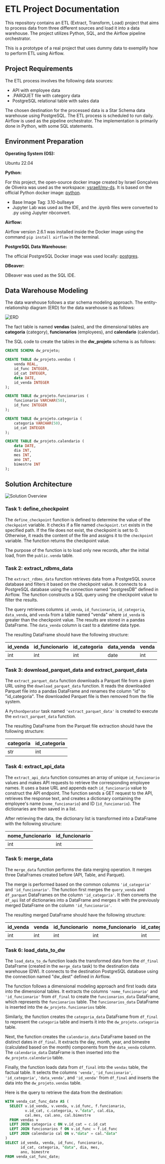 

# ETL Project Documentation

This repository contains an ETL (Extract, Transform, Load) project that aims to process data from three different sources and load it into a data warehouse. The project utilizes Python, SQL, and the Airflow pipeline orchestrator.

This is a prototype of a real project that uses dummy data to exemplify how to perform ETL using Airflow.

## Project Requirements

The ETL process involves the following data sources:

- API with employee data
- .PARQUET file with category data
- PostgreSQL relational table with sales data

The chosen destination for the processed data is a Star Schema data warehouse using PostgreSQL. The ETL process is scheduled to run daily. Airflow is used as the pipeline orchestrator. The implementation is primarily done in Python, with some SQL statements.

## Environment Preparation

**Operating System (OS):**

Ubuntu 22.04

**Python:**

For this project, the open-source docker image created by Israel Gonçalves de Oliveira was used as the workspace: [ysraell/my-ds](https://github.com/ysraell/my-ds). It is based on the official Python docker image: [python](https://hub.docker.com/_/python).

- Base Image Tag: 3.10-bullseye
- Jupyter Lab was used as the IDE, and the .ipynb files were converted to .py using Jupyter nbconvert.

**Airflow:**

Airflow version 2.6.1 was installed inside the Docker image using the command `pip install airflow` in the terminal.

**PostgreSQL Data Warehouse:**

The official PostgreSQL Docker image was used locally: [postgres](https://hub.docker.com/_/postgres).

**DBeaver:**

DBeaver was used as the SQL IDE.

## Data Warehouse Modeling

The data warehouse follows a star schema modeling approach. The entity-relationship diagram (ERD) for the data warehouse is as follows:

![ERD](https://s3-us-west-2.amazonaws.com/secure.notion-static.com/8297560f-76b9-42d5-8e87-80111ea7df45/Untitled.png)

The fact table is named **vendas** (sales), and the dimensional tables are **categoria** (category), **funcionarios** (employees), and **calendario** (calendar).

The SQL code to create the tables in the **dw_projeto** schema is as follows:

```sql
CREATE SCHEMA dw_projeto;

CREATE TABLE dw_projeto.vendas (
    venda REAL,
    id_func INTEGER,
    id_cat INTEGER,
    data DATE,
    id_venda INTEGER
);

CREATE TABLE dw_projeto.funcionarios (
    funcionario VARCHAR(50),
    id_func INTEGER
);

CREATE TABLE dw_projeto.categoria (
    categoria VARCHAR(50),
    id_cat INTEGER
);

CREATE TABLE dw_projeto.calendario (
    data DATE,
    dia INT,
    mes INT,
    ano INT,
    bimestre INT
);
```
## Solution Architecture

![Solution Overview](https://s3-us-west-2.amazonaws.com/secure.notion-static.com/b6d29c85-d894-4866-b6ee-4cf6e1a738d9/Untitled.png)

### Task 1: define_checkpoint

The `define_checkpoint` function is defined to determine the value of the `checkpoint` variable. It checks if a file named `checkpoint.txt` exists in the specified path. If the file does not exist, the checkpoint is set to 0. Otherwise, it reads the content of the file and assigns it to the `checkpoint` variable. The function returns the checkpoint value.

The purpose of the function is to load only new records, after the initial load, from the `public.venda` table.

### Task 2: extract_rdbms_data

The `extract_rdbms_data` function retrieves data from a PostgreSQL source database and filters it based on the checkpoint value. It connects to a PostgreSQL database using the connection named "postgresDB" defined in Airflow. The function constructs a SQL query using the checkpoint value to filter the results.

The query retrieves columns `id_venda`, `id_funcionario`, `id_categoria`, `data_venda`, and `venda` from a table named "venda" where `id_venda` is greater than the checkpoint value. The results are stored in a pandas DataFrame. The `data_venda` column is cast to a datetime data type.

The resulting DataFrame should have the following structure:

| id_venda | id_funcionario | id_categoria | data_venda | venda |
| -------- | -------------- | ------------ | ---------- | ----- |
| int      | int            | int          | date       | int   |

### Task 3: download_parquet_data and extract_parquet_data

The `extract_parquet_data` function downloads a Parquet file from a given URL using the `download_parquet_data` function. It reads the downloaded Parquet file into a pandas DataFrame and renames the column "id" to "id_categoria". The downloaded Parquet file is then removed from the file system.

A `PythonOperator` task named `'extract_parquet_data'` is created to execute the `extract_parquet_data` function.

The resulting DataFrame from the Parquet file extraction should have the following structure:

| categoria | id_categoria |
| --------- | ------------ |
| str       | int          |

### Task 4: extract_api_data

The `extract_api_data` function consumes an array of unique `id_funcionario` values and makes API requests to retrieve the corresponding employee names. It uses a base URL and appends each `id_funcionario` value to construct the API endpoint. The function sends a GET request to the API, retrieves the response text, and creates a dictionary containing the employee's name (`nome_funcionario`) and ID (`id_funcionario`). The dictionaries are then saved in a list.

After retrieving the data, the dictionary list is transformed into a DataFrame with the following structure:

| nome_funcionario | id_funcionario |
| ---------------- | -------------- |
| int              | int            |

### Task 5: merge_data

The `merge_data` function performs the data merging operation. It merges three DataFrames created before (API, Table, and Parquet).

The merge is performed based on the common columns `'id_categoria'` and `'id_funcionario'`. The function first merges the `query_venda` and `df_parquet` DataFrames on the column `'id_categoria'`. It then converts the `df_api` list of dictionaries into a DataFrame and merges it with the previously merged DataFrame on the column `'id_funcionario'`.

The resulting merged DataFrame should have the following structure:

| id_venda | venda | id_funcionario | nome_funcionario | id_categoria | nome_categoria | data_venda |
| -------- | ----- | -------------- | ---------------- | ------------- | -------------- | ---------- |
| int      | int   | int            | int              | int           | date           | date       |

### Task 6: load_data_to_dw

The `load_data_to_dw` function loads the transformed data from the `df_final` DataFrame (created in the `merge_data` task) to the destination data warehouse (DW). It connects to the destination PostgreSQL database using the connection named "dw_dest" defined in Airflow.

The function follows a dimensional modeling approach and first loads data into the dimensional tables. It extracts the columns `'nome_funcionario'` and `'id_funcionario'` from `df_final` to create the `funcionarios_data` DataFrame, which represents the `funcionarios` table. The `funcionarios_data` DataFrame is inserted into the `dw_projeto.funcionarios` table.

Similarly, the function creates the `categoria_data` DataFrame from `df_final` to represent the `categoria` table and inserts it into the `dw_projeto.categoria` table.

Next, the function creates the `calendario_data` DataFrame based on the distinct dates in `df_final`. It extracts the day, month, year, and bimestre (calculated based on the month) components from the `data_venda` column. The `calendario_data` DataFrame is then inserted into the `dw_projeto.calendario` table.

Finally, the function loads data from `df_final` into the `vendas` table, the factual table. It selects the columns `'venda'`, `'id_funcionario'`, `'id_categoria'`, `'data_venda'`, and `'id_venda'` from `df_final` and inserts the data into the `dw_projeto.vendas` table.

Here is the query to retrieve the data from the destination:

```sql
WITH venda_cat_func_date AS (
  SELECT v.id_venda, v.venda, v.id_func, f.funcionario,
         v.id_cat, c.categoria, v."data", cal.dia,
         cal.mes, cal.ano, cal.bimestre
  FROM vendas v
  LEFT JOIN categoria c ON v.id_cat = c.id_cat
  LEFT JOIN funcionarios f ON v.id_func = f.id_func
  LEFT JOIN calendario cal ON v."data" = cal."data"
)
SELECT id_venda, venda, id_func, funcionario,
       id_cat, categoria, "data", dia, mes,
       ano, bimestre
FROM venda_cat_func_date;
